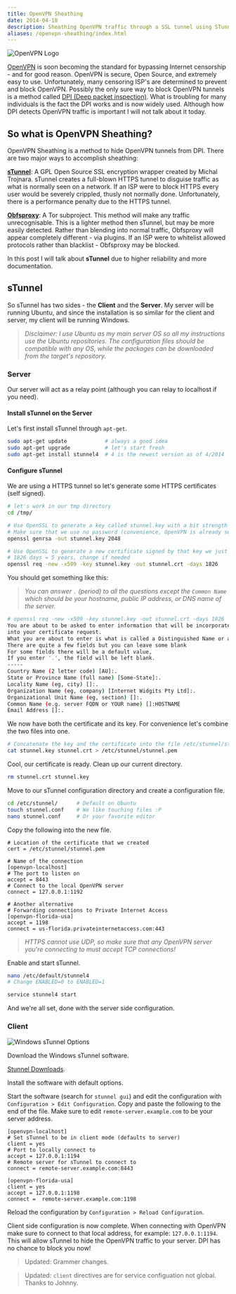 ```yaml
---
title: OpenVPN Sheathing
date: 2014-04-18
description: Sheathing OpenVPN traffic through a SSL tunnel using STunnel.
aliases: /openvpn-sheathing/index.html
---
```


![OpenVPN Logo](/posts/archive/content/images/2016/10/openvpntech_logo1.png)

[OpenVPN](http://openvpn.net/index.php/open-source/245-community-open-source-software-overview.html) is soon becoming the standard for bypassing Internet censorship - and for good reason. OpenVPN is secure, Open Source, and extremely easy to use. Unfortunately, many censoring ISP's are determined to prevent and block OpenVPN. Possibly the only sure way to block OpenVPN tunnels is a method called [DPI (Deep packet inspection)](https://en.wikipedia.org/wiki/Deep_packet_inspection). What is troubling for many individuals is the fact the DPI works and is now widely used. Although how DPI detects OpenVPN traffic is important I will not talk about it today.

## So what is OpenVPN Sheathing?

OpenVPN Sheathing is a method to hide OpenVPN tunnels from DPI. There are two major ways to accomplish sheathing:

[**sTunnel**](https://www.stunnel.org/index.html): A GPL Open Source SSL encryption wrapper created by Michal Trojnara. sTunnel creates a full-blown HTTPS tunnel to disguise traffic as what is normally seen on a network. If an ISP were to block HTTPS every user would be severely crippled, thusly not normally done. Unfortunately, there is a performance penalty due to the HTTPS tunnel.

**[Obfsproxy](https://www.torproject.org/projects/obfsproxy.html.en)**: A Tor subproject. This method will make any traffic unrecognisable. This is a lighter method then sTunnel, but may be more easily detected. Rather than blending into normal traffic, Obfsproxy will appear completely different - via plugins. If an ISP were to whitelist allowed protocols rather than blacklist - Obfsproxy may be blocked.

In this post I will talk about **sTunnel** due to higher reliability and more documentation.

## sTunnel

So sTunnel has two sides - the **Client** and the **Server**. My server will be running Ubuntu, and since the installation is so similar for the client and server, my client will be running Windows.

> *Disclaimer: I use Ubuntu as my main server OS so all my instructions use the Ubuntu repositories. The configuration files should be compatible with any OS, while the packages can be downloaded from the target's repository.*

### Server

Our server will act as a relay point (although you can relay to localhost if you need).

#### Install sTunnel on the Server

Let's first install sTunnel through `apt-get`.

```bash
sudo apt-get update            # always a good idea
sudo apt-get upgrade           # let's start fresh
sudo apt-get install stunnel4  # 4 is the newest version as of 4/2014
```

#### Configure sTunnel

We are using a HTTPS tunnel so let's generate some HTTPS certificates (self signed).

```bash
# let's work in our tmp directory
cd /tmp/

# Use OpenSSL to generate a key called stunnel.key with a bit strength of 2K
# Make sure that we use no password (convenience, OpenVPN is already secure)
openssl genrsa -out stunnel.key 2048

# Use OpenSSL to generate a new certificate signed by that key we just created
# 1826 days = 5 years, change if needed
openssl req -new -x509 -key stunnel.key -out stunnel.crt -days 1826
```

You should get something like this:

> *You can answer `.` (period) to all the questions except the `Common Name` which should be your hostname, public IP address, or DNS name of the server.*

```bash
# openssl req -new -x509 -key stunnel.key -out stunnel.crt -days 1826
You are about to be asked to enter information that will be incorporated
into your certificate request.
What you are about to enter is what is called a Distinguished Name or a DN.
There are quite a few fields but you can leave some blank
For some fields there will be a default value,
If you enter '.', the field will be left blank.
-----
Country Name (2 letter code) [AU]:.
State or Province Name (full name) [Some-State]:.
Locality Name (eg, city) []:.
Organization Name (eg, company) [Internet Widgits Pty Ltd]:.
Organizational Unit Name (eg, section) []:.
Common Name (e.g. server FQDN or YOUR name) []:HOSTNAME
Email Address []:.
```

We now have both the certificate and its key. For convenience let's combine the two files into one.

```bash
# Concatenate the key and the certificate into the file /etc/stunnel/stunnel.pem
cat stunnel.key stunnel.crt > /etc/stunnel/stunnel.pem
```

Cool, our certificate is ready. Clean up our current directory.

```bash
rm stunnel.crt stunnel.key
```

Move to our sTunnel configuration directory and create a configuration file.

```bash
cd /etc/stunnel/      # Default on Ubuntu
touch stunnel.conf    # We like touching files :P
nano stunnel.conf     # Or your favorite editor
```

Copy the following into the new file.

```
# Location of the certificate that we created
cert = /etc/stunnel/stunnel.pem

# Name of the connection
[openvpn-localhost]
# The port to listen on
accept = 8443
# Connect to the local OpenVPN server
connect = 127.0.0.1:1192

# Another alternative
# Forwarding connections to Private Internet Access
[openvpn-florida-usa]
accept = 1198
connect = us-florida.privateinternetaccess.com:443

```

> *HTTPS cannot use UDP, so make sure that any OpenVPN server you're connecting to must accept TCP connections!*

Enable and start sTunnel.

```bash
nano /etc/default/stunnel4
# Change ENABLED=0 to ENABLED=1

service stunnel4 start
```

And we're all set, done with the server side configuration.

### Client

![Windows sTunnel Options](/posts/archive/content/images/2014/Apr/2014-04-18_19-31-44.png)

Download the Windows sTunnel software.

[Stunnel Downloads](https://www.stunnel.org/downloads.html).

Install the software with default options.

Start the software (search for `stunnel gui`) and edit the configuration with  `Configuration > Edit Configuration`. Copy and paste the following to the end of the file. Make sure to edit `remote-server.example.com` to be your server address.

```
[openvpn-localhost]
# Set sTunnel to be in client mode (defaults to server)
client = yes
# Port to locally connect to
accept = 127.0.0.1:1194
# Remote server for sTunnel to connect to
connect = remote-server.example.com:8443

[openvpn-florida-usa]
client = yes
accept = 127.0.0.1:1198
connect =  remote-server.example.com:1198
```

Reload the configuration by `Configuration > Reload Configuration`.

Client side configuration is now complete. When connecting with OpenVPN make sure to connect to that local address, for example: `127.0.0.1:1194`. This will allow sTunnel to hide the OpenVPN traffic to your server. DPI has no chance to block you now!

> Updated: Grammer changes.


> Updated: `client` directives are for service configuation not global. Thanks to
Johnny.
